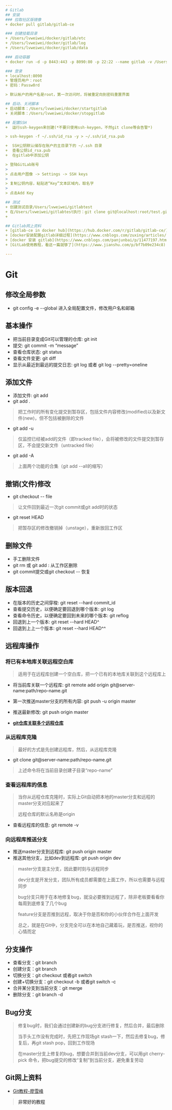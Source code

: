 ```yaml
---
# Gitlab
## 安装
### 拉取社区版镜像
+ docker pull gitlab/gitlab-ce

### 创建挂载目录
+ /Users/lvweiwei/docker/gitlab/etc
+ /Users/lvweiwei/docker/gitlab/log
+ /Users/lvweiwei/docker/gitlab/data

### 启动容器
+ docker run -d -p 8443:443 -p 8090:80 -p 22:22 --name gitlab -v /Users/lvweiwei/docker/gitlab/etc:/etc/gitlab -v  /Users/lvweiwei/docker/gitlab/log:/var/log/gitlab -v /Users/lvweiwei/docker/gitlab/data:/var/opt/gitlab gitlab/gitlab-ce

### 登录
+ localhost:8090
+ 管理员用户：root
+ 密码：Passw0rd

> 默认帐户的用户名是root，第一次访问时，将被重定向到密码重置界面

## 启动、关闭脚本
+ 启动脚本：/Users/lvweiwei/docker/startgitlab
+ 关闭脚本：/Users/lvweiwei/docker/stopgitlab

## 配置SSH
+  运行ssh-keygen来创建(*不要只使用ssh-keygen，不然git clone等会告警*)

> ssh-keygen -f ~/.ssh/id_rsa -y > ~/.ssh/id_rsa.pub

+  SSH公钥默认储存在账户的主目录下的 ~/.ssh 目录
+  查看公钥id_rsa.pub
+  在gitlab中添加公钥

> 登陆GitLab账号
>
> 点击用户图像 -> Settings -> SSH keys
>
> 复制公钥内容，粘贴进“Key”文本区域内，取名字
> 
> 点击Add Key

## 测试
+ 创建测试目录/Users/lvweiwei/gitlabtest
+ 在/Users/lvweiwei/gitlabtest执行：git clone git@localhost:root/test.git
+ 

## Gitlab网上资料
+ [gitlab-ce in docker hub](https://hub.docker.com/r/gitlab/gitlab-ce/)
+ [docker安装配置gitlab详细过程](https://www.cnblogs.com/zuxing/articles/9329152.html)
+ [docker 安装 gitlab](https://www.cnblogs.com/panjunbai/p/11477197.html)
+ [GitLab使用教程，看这一篇就够了](https://www.jianshu.com/p/bf7b09e234c8)

---
```

# Git
## 修改全局参数
+ git config -e --global 进入全局配置文件，修改用户名和邮箱

## 基本操作
+ 把当前目录变成Git可以管理的仓库: git init 
+ 提交: git commit -m “message”
+ 查看仓库状态: git status
+ 查看文件变更: git diff <filename>
+ 显示从最近到最远的提交日志: git log 或者 git log --pretty=oneline

## 添加文件
+ 添加文件: git add <file1> <file2> 
+ git add . 

> 把工作时的所有变化提交到暂存区，包括文件内容修改(modified)以及新文件(new)，但不包括被删除的文件

+ git add -u

> 仅监控已经被add的文件（即tracked file），会将被修改的文件提交到暂存区，不会提交新文件（untracked file）

+ git add -A 

> 上面两个功能的合集（git add --all的缩写）

## 撤销(文件)修改
+ git checkout -- file

> 让文件回到最近一次git commit或git add时的状态

+ git reset HEAD <file>

> 把暂存区的修改撤销掉（unstage），重新放回工作区

## 删除文件
+ 手工删除文件
+ git rm <file> 或 git add<file> : 从工作区删除
+ git commit提交或git checkout -- <file>恢复

## 版本回退
+ 在版本的历史之间穿梭: git reset --hard commit_id
+ 查看提交历史，以便确定要回退到哪个版本: git log
+ 查看命令历史，以便确定要回到未来的哪个版本: git reflog
+ 回退到上一个版本: git reset --hard HEAD^
+ 回退到上上一个版本: git reset --hard HEAD^^

## 远程库操作
### 将已有本地库关联远程空白库

> 适用于在远程库创建一个空白库，把一个已有的本地库关联到这个远程库上

+ 将当前库关联一个远程库: git remote add origin git@server-name:path/repo-name.git
+ 第一次推送master分支的所有内容: git push -u origin master
+ 推送最新修改: git push origin master

+ **[git仓库关联多个远程仓库](https://blog.csdn.net/Chenftli/article/details/83584111)**

### 从远程库克隆

> 最好的方式是先创建远程库，然后，从远程库克隆

+ git clone git@server-name:path/repo-name.git

> 上述命令将在当前目录创建子目录“repo-name”
> 

### 查看远程库的信息

> 当你从远程仓库克隆时，实际上Git自动把本地的master分支和远程的master分支对应起来了
> 
> 远程仓库的默认名称是origin

+ 查看远程库的信息: git remote -v

### 向远程库推送分支
+ 推送master分支到远程库: git push origin master
+ 推送其他分支，比如dev到远程库: git push origin dev

> master分支是主分支，因此要时刻与远程同步
> 
> dev分支是开发分支，团队所有成员都需要在上面工作，所以也需要与远程同步
>
> bug分支只用于在本地修复bug，就没必要推到远程了，除非老板要看看你每周到底修复了几个bug
> 
> feature分支是否推到远程，取决于你是否和你的小伙伴合作在上面开发
> 
> 总之，就是在Git中，分支完全可以在本地自己藏着玩，是否推送，视你的心情而定

## 分支操作
+ 查看分支：git branch
+ 创建分支：git branch <name>
+ 切换分支：git checkout <name>或者git switch <name>
+ 创建+切换分支：git checkout -b <name>或者git switch -c <name>
+ 合并某分支到当前分支：git merge <name>
+ 删除分支：git branch -d <name>

## Bug分支
> 修复bug时，我们会通过创建新的bug分支进行修复，然后合并，最后删除
> 
> 当手头工作没有完成时，先把工作现场git stash一下，然后去修复bug，修复后，再git stash pop，回到工作现场
> 
> 在master分支上修复的bug，想要合并到当前dev分支，可以用git cherry-pick <commit>命令，把bug提交的修改“复制”到当前分支，避免重复劳动

## Git网上资料
+ [Git教程-廖雪峰](https://www.liaoxuefeng.com/wiki/896043488029600)

> **非常好的教程**